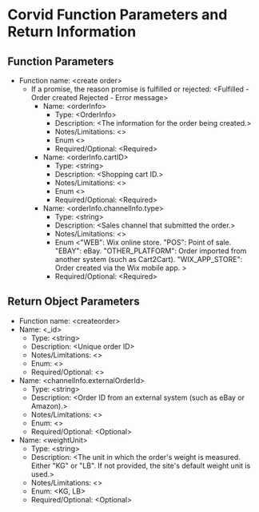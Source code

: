# Corvid Function Parameters and Return Information
## Function Parameters
- Function name: \<create order>
  - If a promise, the reason promise is fulfilled or rejected: <Fulfilled - Order created Rejected - Error message>
    - Name: \<orderInfo>
      - Type: \<OrderInfo>
      - Description: \<The information for the order being created.>
      - Notes/Limitations: <>
      - Enum <>
      - Required/Optional: \<Required>
    - Name: \<orderInfo.cartID>
      - Type: \<string>
      - Description: \<Shopping cart ID.>
      - Notes/Limitations: <>
      - Enum <>
      - Required/Optional: \<Required>
    - Name: \<orderInfo.channelInfo.type>
      - Type: \<string>
      - Description: \<Sales channel that submitted the order.>
      - Notes/Limitations: <>
      - Enum <"WEB": Wix online store. "POS": Point of sale. "EBAY": eBay. "OTHER_PLATFORM": Order imported from another system (such as Cart2Cart). "WIX_APP_STORE": Order created via the Wix mobile app. >
      - Required/Optional: \<Required>

## Return Object Parameters
- Function name: \<createorder>
- Name: \<_id>
  - Type: \<string>
  - Description: \<Unique order ID>
  - Notes/Limitations: \<>
  - Enum: \<>
  - Required/Optional: \<>
- Name: \<channelInfo.externalOrderId>
  - Type: \<string>
  - Description: \<Order ID from an external system (such as eBay or Amazon).>
  - Notes/Limitations: \<>
  - Enum: \<>
  - Required/Optional: \<Optional>
- Name: \<weightUnit>
  - Type: \<string>
  - Description: \<The unit in which the order's weight is measured. Either "KG" or "LB". If not provided, the site's default weight unit is used.>
  - Notes/Limitations: \<>
  - Enum: \<KG, LB>
  - Required/Optional: \<Optional>
